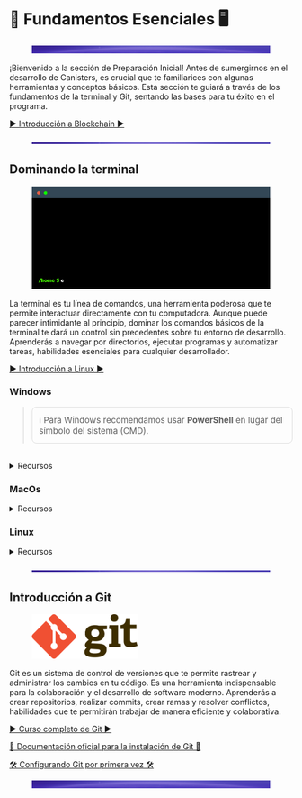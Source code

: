 # 🧱 Fundamentos Esenciales 🖥️

<figure><img src="../.gitbook/assets/Separador2.jpg" alt=""><figcaption></figcaption></figure>

¡Bienvenido a la sección de Preparación Inicial! Antes de sumergirnos en el desarrollo de Canisters, es crucial que te familiarices con algunas herramientas y conceptos básicos. Esta sección te guiará a través de los fundamentos de la terminal y Git, sentando las bases para tu éxito en el programa.

<!-- 
{% embed url="https://www.youtube.com/watch?v=lISfAwVFQIk" %}
Introducción a Blockchain
{% endembed %} -->
[▶️ Introducción a Blockchain ▶️](https://www.youtube.com/watch?v=lISfAwVFQIk)


<figure><img src="../.gitbook/assets/Separador.jpg" alt=""><figcaption></figcaption></figure>

## Dominando la terminal

<div data-full-width="false"><figure><img src="../.gitbook/assets/terminal (1).gif" alt=""><figcaption></figcaption></figure></div>

La terminal es tu línea de comandos, una herramienta poderosa que te permite interactuar directamente con tu computadora. Aunque puede parecer intimidante al principio, dominar los comandos básicos de la terminal te dará un control sin precedentes sobre tu entorno de desarrollo. Aprenderás a navegar por directorios, ejecutar programas y automatizar tareas, habilidades esenciales para cualquier desarrollador.

[▶️ Introducción a Linux ▶️](https://www.youtube.com/watch?v=L906Kti3gzE)

<!-- {% embed url="https://www.youtube.com/watch?v=L906Kti3gzE" %} -->

### Windows



> <div style="background-color:rgba(248, 249, 250, 0.05); padding: 12px; border-radius: 8px; border: 1px solid #ddd; font-size: 15px;">
  >ℹ️ Para Windows recomendamos usar <strong>PowerShell</strong> en lugar del símbolo del sistema (CMD).
</div>
<br>

<details>

<summary>Recursos</summary>

[Comandos básicos](https://www.xataka.com/basics/comandos-basicos-para-dar-tus-primeros-pasos-consola-windows-cmd)

[Comandos avanzados](https://learn.microsoft.com/es-es/windows-server/administration/windows-commands/windows-commands)

[Introducción a PowerShell](https://learn.microsoft.com/es-es/powershell/scripting/learn/ps101/01-getting-started?view=powershell-7.5)

</details>

### MacOs

<details>

<summary>Recursos</summary>

[Ejecutar comandos y herramientas en Terminal en la Mac](https://support.apple.com/es-mx/guide/terminal/apdb66b5242-0d18-49fc-9c47-a2498b7c91d5/mac)

[Comandos básicos](https://www.xataka.com/basics/39-comandos-basicos-para-dar-tus-primeros-pasos-terminal-macos)
</details>

### Linux

<details>

<summary>Recursos</summary>

[Comandos básicos](https://www.xataka.com/basics/41-comandos-basicos-para-terminal-linux-que-dar-tus-primeros-pasos-su-consola)

[Comandos avanzados](https://www.fing.edu.uy/inco/cursos/sistoper/recursosLaboratorio/tutorial0.pdf)

</details>

<figure><img src="../.gitbook/assets/Separador.jpg" alt=""><figcaption></figcaption></figure>

## Introducción a Git

<figure><img src="../.gitbook/assets/Git-Logo-2Color.png" alt="" width="188"><figcaption></figcaption></figure>

Git es un sistema de control de versiones que te permite rastrear y administrar los cambios en tu código. Es una herramienta indispensable para la colaboración y el desarrollo de software moderno. Aprenderás a crear repositorios, realizar commits, crear ramas y resolver conflictos, habilidades que te permitirán trabajar de manera eficiente y colaborativa.

<!-- {% embed url="https://www.youtube.com/watch?v=3GymExBkKjE" %} -->
[▶️ Curso completo de Git ▶️](https://www.youtube.com/watch?v=3GymExBkKjE)

<!-- {% embed url="https://git-scm.com/book/en/v2/Getting-Started-Installing-Git" %}
Documentación oficial para la instalación de Git
{% endembed %} -->
[📖 Documentación oficial para la instalación de Git 📖](https://git-scm.com/book/en/v2/Getting-Started-Installing-Git)

<!-- {% embed url="https://git-scm.com/book/es/v2/Inicio---Sobre-el-Control-de-Versiones-Configurando-Git-por-primera-vez" %}
Configurando Git por primera vez
{% endembed %} -->
[🛠️ Configurando Git por primera vez 🛠️](https://git-scm.com/book/es/v2/Inicio---Sobre-el-Control-de-Versiones-Configurando-Git-por-primera-vez)
<figure><img src="../.gitbook/assets/Separador2.jpg" alt=""><figcaption></figcaption></figure>

